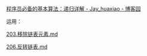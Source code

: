 [程序员必备的基本算法：递归详解 - Jay_huaxiao - 博客园](https://www.cnblogs.com/jay-huaxiao/p/13812701.html)

运用：

 [203.移除链表元素.md](..\leetcode\链表\203.移除链表元素.md) 

 [206.反转链表.md](..\leetcode\链表\206.反转链表.md) 



